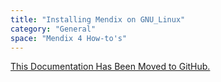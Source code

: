 ```yaml
---
title: "Installing Mendix on GNU_Linux"
category: "General"
space: "Mendix 4 How-to's"
---
```

[This Documentation Has Been Moved to GitHub.](http://github.com/mendix/m2ee-tools/blob/master/doc/README.md)
